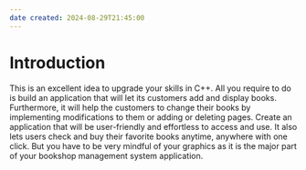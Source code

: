 ```yaml
---
date created: 2024-08-29T21:45:00
---
```

# Introduction
This is an excellent idea to upgrade your skills in C++. All you require to do is build an application that will let its customers add and display books. Furthermore, it will help the customers to change their books by implementing modifications to them or adding or deleting pages. Create an application that will be user-friendly and effortless to access and use. It also lets users check and buy their favorite books anytime, anywhere with one click. But you have to be very mindful of your graphics as it is the major part of your bookshop management system application.

